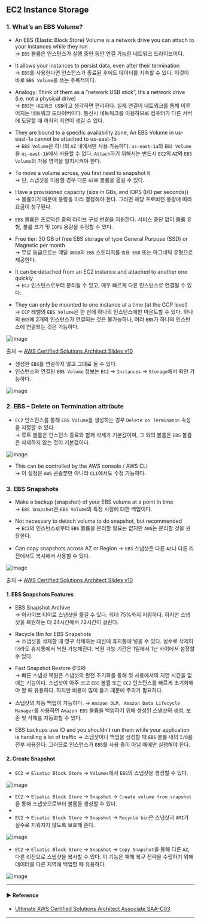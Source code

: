 ## EC2 Instance Storage
### 1. What’s an EBS Volume?
- An EBS (Elastic Block Store) Volume is a network drive you can attach to your instances while they run  
→ `EBS` 볼륨은 인스턴스가 실행 중인 동안 연결 가능한 네트워크 드라이브이다.

- It allows your instances to persist data, even after their termination  
→ `EBS`를 사용한다면 인스턴스가 종료된 후에도 데이터를 지속할 수 있다. 이것이 바로 `EBS Volume`을 쓰는 주목적이다. 

- Analogy: Think of them as a “network USB stick”, It’s a network drive (i.e. not a physical drive)  
→ `EBS`는 `네트워크 USB`라고 생각하면 편리하다. 실제 연결이 네트워크를 통해 이루어지는 네트워크 드라이버이다. 통신시 네트워크를 이용하므로 컴퓨터가 다른 서버에 도달할 때 까지의 지연이 생길 수 있다.

- They are bound to a specific availability zone, An EBS Volume in us-east-1a cannot be attached to us-east-1b  
→ `EBS Volume`은 하나의 `AZ` 내에서만 사용 가능하다. `us-east-1a`의 `EBS Volume`을 `us-east-1b`에서 사용할 수 없다. `Attach`하기 위해서는 반드시 `EC2`의 `AZ`와 `EBS Volume`의 가용 영역을 일치시켜야 한다.

- To move a volume across, you first need to snapshot it  
→ 단, 스냅샷을 이용할 경우 다른 `AZ`로 볼륨을 옮길 수 있다.

- Have a provisioned capacity (size in GBs, and IOPS (I/O per seconds))  
→ 볼륨이기 때문에 용량을 미리 결정해야 한다. 그러면 해당 프로비전 용량에 따라 요금이 청구된다.

- `EBS` 볼륨은 프로덕션 중의 라이브 구성 변경을 지원한다. 서비스 중단 없이 볼륨 유형, 볼륨 크기 및 `IOPS` 용량을 수정할 수 있다.

- Free tier: 30 GB of free EBS storage of type General Purpose (SSD) or Magnetic per month  
→ 무료 등급으로는 매달 `30GB`의 `EBS` 스토리지를 `범용 SSD` 또는 마그네틱 유형으로 제공한다.

- It can be detached from an EC2 instance and attached to another one quickly  
→ `EC2` 인스턴스로부터 분리될 수 있고, 매우 빠르게 다른 인스턴스로 연결될 수 있다.

- They can only be mounted to one instance at a time (at the CCP level)  
→ `CCP` 레벨의 `EBS Volume`은 한 번에 하나의 인스턴스에만 마운트할 수 있다. 하나의 `EBS`에 2개의 인스턴스가 연결되는 것은 불가능하나, 여러 `EBS`가 하나의 인스턴스에 연결되는 것은 가능하다. 

![image](https://user-images.githubusercontent.com/97398071/232322378-b44dc275-4f5e-4bd0-90d0-d790ebff9995.png)

출처 → [AWS Certified Solutions Architect Slides v10](https://courses.datacumulus.com/downloads/certified-solutions-architect-pn9/)

- 생성한 `EBS`를 연결하지 않고 그대로 둘 수 있다. 
- 인스턴스와 연결된 `EBS Volume` 정보는 `EC2` → `Instances` → `Storage`에서 확인 가능하다.

![image](https://user-images.githubusercontent.com/97398071/232322884-c6ffbe30-947f-4915-85fb-83d7f0c20098.png)

### 2. EBS – Delete on Termination attribute
- `EC2` 인스턴스를 통해 `EBS Volume`을 생성하는 경우 `Delete on Terminaton` 속성을 지정할 수 있다.  
→ 루트 볼륨은 인스턴스 종료와 함께 삭제가 기본값이며, 그 외의 볼륨은 `EBS` 볼륨은 삭제하지 않는 것이 기본값이다.

![image](https://user-images.githubusercontent.com/97398071/232322678-3d5f6df8-0c54-42b5-99ed-964059f365e8.png)

- This can be controlled by the AWS console / AWS CLI  
→ 이 설정은 `AWS` 콘솔뿐만 아니라 `CLI`에서도 수정 가능하다.

### 3. EBS Snapshots
- Make a backup (snapshot) of your EBS volume at a point in time  
→ `EBS Snapshot`은 `EBS Volume`의 특정 시점에 대한 백업이다.

- Not necessary to detach volume to do snapshot, but recommended  
→ `EC2`의 인스턴스로부터 `EBS` 볼륨을 분리할 필요는 없지만 `AWS`는 분리할 것을 권장한다.

- Can copy snapshots across AZ or Region
→ `EBS` 스냅샷은 다른 `AZ`나 다른 리전에서도 복사해서 사용할 수 있다.

![image](https://user-images.githubusercontent.com/97398071/232323611-c6fb4422-6519-4496-b236-155e16277fd8.png)

출처 → [AWS Certified Solutions Architect Slides v10](https://courses.datacumulus.com/downloads/certified-solutions-architect-pn9/)

#### 1. EBS Snapshots Features
- EBS Snapshot Archive  
→ 아카이브 티어로 스냅샷을 옮길 수 있다. 최대 75%까지 저렴하다. 하지만 스냅샷을 복원하는 데 24시간에서 72시간이 걸린다.

- Recycle Bin for EBS Snapshots  
→ 스냅샷을 삭제할 때 영구 삭제하는 대신에 휴지통에 넣을 수 있다. 실수로 삭제하더라도 휴지통에서 복원 가능해진다. 복원 가능 기간은 1일에서 1년 사이에서 설정할 수 있다.

- Fast Snapshot Restore (FSR)  
→ 빠른 스냅샷 복원은 스냅샷의 완전 초기화를 통해 첫 사용에서의 지연 시간을 없애는 기능이다. 스냅샷이 아주 크고 `EBS` 볼륨 또는 `EC2` 인스턴스를 빠르게 초기화해야 할 때 유용하다. 하지만 비용이 많이 들기 때문에 주의가 필요하다.

- 스냅샷의 자동 백업이 가능하다.
→ `Amazon DLM, Amazon Data Lifecycle Manager`를 사용하면 `Amazon EBS` 볼륨을 백업하기 위해 생성된 스냅샷의 생성, 보존 및 삭제를 자동화할 수 있다.

- EBS backups use IO and you shouldn’t run them while your application is handling a lot of traffic
→ 스냅샷이나 백업을 생성할 때 `EBS` 볼륨 내의 `I/O`를 전부 사용한다. 그러므로 인스턴스가 `EBS`를 사용 중이 아닐 때에만 실행해야 한다.

#### 2. Create Snapshot
- `EC2` → `Elsatic Block Store` → `Volumes`에서 `EBS`의 스냅샷을 생성할 수 있다.

![image](https://user-images.githubusercontent.com/97398071/232324012-d0b2a49b-cbfe-43bc-9690-2e92c1e63c0a.png)

- `EC2` → `Elsatic Block Store` → `Snapshot` → `Create volume from snapshot`을 통해 스냅샷으로부터 볼륨을 생성할 수 있다.
- 
- `EC2` → `Elsatic Block Store` → `Snapshot` → `Recycle bin`은 스냅샷과 `AMI`가 실수로 지워지지 않도록 보호해 준다.

![image](https://user-images.githubusercontent.com/97398071/232324437-ebd35737-180d-4144-bb26-8a24216fa28e.png)

- `EC2` → `Elsatic Block Store` → `Snapshot` → `Copy Snapshot`을 통해 다른 `AZ`, 다른 리전으로 스냅샷을 복사할 수 있다. 이 기능은 재해 복구 전략을 수립하기 위해 데이터를 다른 지역에 백업할 때 유용하다.

![image](https://user-images.githubusercontent.com/97398071/232324272-4b0639df-9f55-4af3-b4fe-0a8383026314.png)

---
#### ▶ Reference
- [Ultimate AWS Certified Solutions Architect Associate SAA-C03](https://www.udemy.com/course/aws-certified-solutions-architect-associate-saa-c03/)
---
